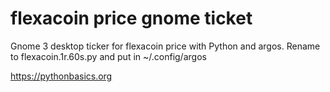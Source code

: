 # flexacoin price gnome ticket 

Gnome 3 desktop ticker for flexacoin price with Python and argos. Rename to flexacoin.1r.60s.py and put in ~/.config/argos

https://pythonbasics.org
